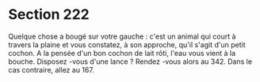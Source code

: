 # Section 222

Quelque chose a bougé sur votre gauche : c'est un animal qui court
à travers la plaine et vous constatez, à son approche, qu'il s'agit
d'un petit cochon. A la pensée d'un bon cochon de lait rôti, l'eau
vous vient à la bouche. Disposez -vous d'une lance ? Rendez -vous
alors au  342. Dans le cas contraire, allez au  167.